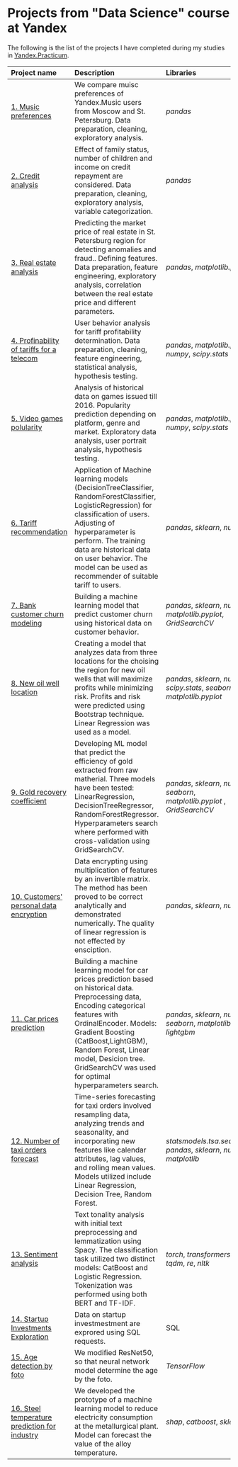 # Projects from "Data Science" course at Yandex

The following is the list of the projects I have completed during my studies in [Yandex.Practicum](https://practicum.yandex.com/data-scientist/).


| Project name  | Description | Libraries |
| :------------- | :------------- |:-------------|
| [1. Music preferences](01_yandex_music)  | We compare muisc preferences of Yandex.Music users from Moscow and St. Petersburg. Data preparation, cleaning, exploratory analysis. | *pandas* |
| [2. Сredit analysis](02_credit_scoring) | Effect of family status, number of children and income on credit repayment are considered. Data preparation, cleaning, exploratory analysis, variable categorization. | *pandas*|
| [3. Real estate analysis](03_real_estate_prices)| Predicting the market price of real estate in St. Petersburg region for detecting anomalies and fraud.. Defining features.  Data preparation, feature engineering, exploratory analysis, correlation between the real estate price and different parameters. | *pandas*, *matplotlib.pyplot* |
| [4. Profinability of tariffs for a telecom](04_telecom_tariff) | User behavior analysis for tariff profitability determination. Data preparation, cleaning, feature engineering, statistical analysis, hypothesis testing. | *pandas*, *matplotlib.pyplot*, *numpy*, *scipy.stats* |
| [5. Video games polularity](05_games)|  Analysis of historical data on games issued till 2016. Popularity prediction depending on platform, genre and market. Exploratory data analysis, user portrait analysis, hypothesis testing.| *pandas*, *matplotlib.pyplot*, *numpy*, *scipy.stats* |
| [6. Tariff recommendation](06_users_classification)| Application of Machine learning models (DecisionTreeClassifier, RandomForestClassifier, LogisticRegression) for classification of users. Adjusting of hyperparameter is perform.  The training data are historical data on user behavior.  The model can be used as recommender of suitable tariff to users. | *pandas*, *sklearn*, *numpy* |
| [7. Bank customer churn modeling](07_bank_customer_churn_modeling) | Building a machine learning model that predict customer churn using historical data on customer behavior.| *pandas*, *sklearn*, *numpy*, *matplotlib.pyplot*, *GridSearchCV* |
| [8. New oil well location](08_oil_extraction_location) | Creating a model that analyzes data from three locations for the choising the region for new oil wells that will maximize profits while minimizing risk. Profits and risk were predicted using Bootstrap technique. Linear Regression was used as a model. | *pandas*, *sklearn*, *numpy*, *scipy.stats*, *seaborn*, *matplotlib.pyplot* |
| [9. Gold recovery coefficient](09_gold_recovery) | Developing ML model that predict the efficiency of gold extracted from raw matherial. Three models have been tested: LinearRegression, DecisionTreeRegressor, RandomForestRegressor. Hyperparameters search where performed with cross-validation using  GridSearchCV. | *pandas*, *sklearn*, *numpy*, *seaborn*, *matplotlib.pyplot* , *GridSearchCV*|
| [10. Customers' personal data encryption](10_customer_data_encryption) | Data encrypting using multiplication of features by an invertible matrix. The method has been proved to be correct analytically and demonstrated numerically. The quality of linear regression is not effected by ensciption. | *pandas*, *sklearn*, *numpy* |
| [11. Car prices prediction](11_car_prices_boosting) | Building a machine learning model for car prices prediction based on historical data. Preprocessing data, Encoding categorical features with OrdinalEncoder. Models: Gradient Boosting (CatBoost,LightGBM), Random Forest, Linear model, Desicion tree. GridSearchCV was used for optimal hyperparameters search. | *pandas*, *sklearn*, *numpy*, *seaborn*, *matplotlib*, *lightgbm* |
| [12. Number of taxi orders forecast](12_time_series) | Time-series forecasting for taxi orders involved resampling data, analyzing trends and seasonality, and incorporating new features like calendar attributes, lag values, and rolling mean values. Models utilized include Linear Regression, Decision Tree, Random Forest. | *statsmodels.tsa.seasonal*, *pandas*, *sklearn*, *numpy*, *matplotlib* |
| [13. Sentiment analysis](13_nlp) | Text tonality analysis with initial text preprocessing and lemmatization using Spacy. The classification task utilized two distinct models: CatBoost and Logistic Regression. Tokenization was performed using both BERT and TF-IDF.| *torch*, *transformers*, *nltk*, *tqdm*,  *re*, *nltk* |
| [14. Startup Investments Exploration](14_sql) | Data on startup investmestment are exprored using SQL requests. | SQL |
| [15. Age detection by foto](15_cv) | We modified ResNet50, so that neural network model determine the age by the foto. | *TensorFlow* |
| [16. Steel temperature prediction for industry](16_final)| We developed the prototype of a machine learning model to reduce electricity consumption at the metallurgical plant. Model can forecast the value of the alloy temperature. | *shap*, *catboost*, *sklearn* |














